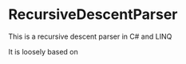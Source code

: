 # RecursiveDescentParser
This is a recursive descent parser in C# and LINQ

It is loosely based on 


